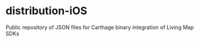 # distribution-iOS
Public repository of JSON files for Carthage binary integration of Living Map SDKs

